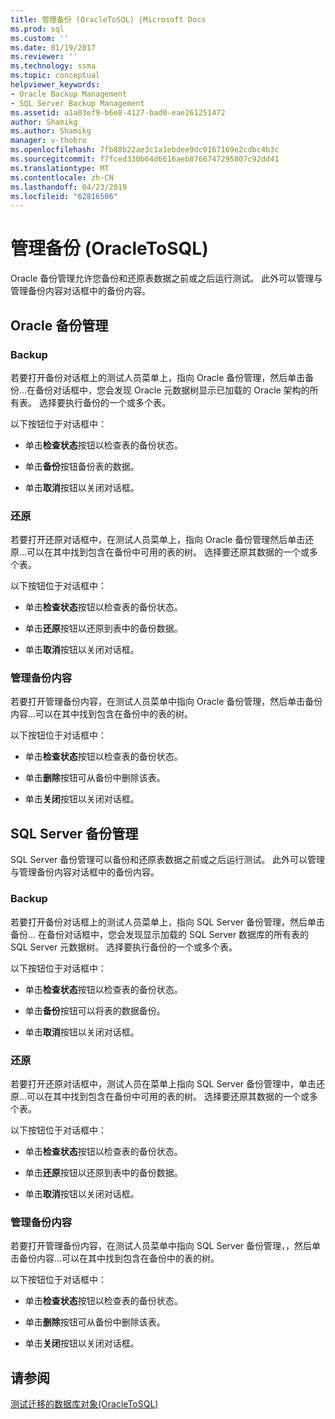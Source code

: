 ```yaml
---
title: 管理备份 (OracleToSQL) |Microsoft Docs
ms.prod: sql
ms.custom: ''
ms.date: 01/19/2017
ms.reviewer: ''
ms.technology: ssma
ms.topic: conceptual
helpviewer_keywords:
- Oracle Backup Management
- SQL Server Backup Management
ms.assetid: a1a03ef9-b6e8-4127-bad0-eae261251472
author: Shamikg
ms.author: Shamikg
manager: v-thobro
ms.openlocfilehash: 7fb88b22ae3c1a1ebdee9dc0167169e2cdbc4b3c
ms.sourcegitcommit: f7fced330b64d6616aeb8766747295807c92dd41
ms.translationtype: MT
ms.contentlocale: zh-CN
ms.lasthandoff: 04/23/2019
ms.locfileid: "62816506"
---
```

# <a name="managing-backups-oracletosql"></a>管理备份 (OracleToSQL)
Oracle 备份管理允许您备份和还原表数据之前或之后运行测试。 此外可以管理与管理备份内容对话框中的备份内容。  
  
## <a name="oracle-backup-management"></a>Oracle 备份管理  
  
### <a name="backup"></a>Backup  
若要打开备份对话框上的测试人员菜单上，指向 Oracle 备份管理，然后单击备份...在备份对话框中，您会发现 Oracle 元数据树显示已加载的 Oracle 架构的所有表。 选择要执行备份的一个或多个表。  
  
以下按钮位于对话框中：  
  
-   单击**检查状态**按钮以检查表的备份状态。  
  
-   单击**备份**按钮备份表的数据。  
  
-   单击**取消**按钮以关闭对话框。  
  
### <a name="restore"></a>还原  
若要打开还原对话框中，在测试人员菜单上，指向 Oracle 备份管理然后单击还原...可以在其中找到包含在备份中可用的表的树。 选择要还原其数据的一个或多个表。  
  
以下按钮位于对话框中：  
  
-   单击**检查状态**按钮以检查表的备份状态。  
  
-   单击**还原**按钮以还原到表中的备份数据。  
  
-   单击**取消**按钮以关闭对话框。  
  
### <a name="managing-backup-contents"></a>管理备份内容  
若要打开管理备份内容，在测试人员菜单中指向 Oracle 备份管理，然后单击备份内容...可以在其中找到包含在备份中的表的树。  
  
以下按钮位于对话框中：  
  
-   单击**检查状态**按钮以检查表的备份状态。  
  
-   单击**删除**按钮可从备份中删除该表。  
  
-   单击**关闭**按钮以关闭对话框。  
  
## <a name="sql-server-backup-management"></a>SQL Server 备份管理  
SQL Server 备份管理可以备份和还原表数据之前或之后运行测试。 此外可以管理与管理备份内容对话框中的备份内容。  
  
### <a name="backup"></a>Backup  
若要打开备份对话框上的测试人员菜单上，指向 SQL Server 备份管理，然后单击备份... 在备份对话框中，您会发现显示加载的 SQL Server 数据库的所有表的 SQL Server 元数据树。 选择要执行备份的一个或多个表。  
  
以下按钮位于对话框中：  
  
-   单击**检查状态**按钮以检查表的备份状态。  
  
-   单击**备份**按钮可以将表的数据备份。  
  
-   单击**取消**按钮以关闭对话框。  
  
### <a name="restore"></a>还原  
若要打开还原对话框中，测试人员在菜单上指向 SQL Server 备份管理中，单击还原...可以在其中找到包含在备份中可用的表的树。 选择要还原其数据的一个或多个表。  
  
以下按钮位于对话框中：  
  
-   单击**检查状态**按钮以检查表的备份状态。  
  
-   单击**还原**按钮以还原到表中的备份数据。  
  
-   单击**取消**按钮以关闭对话框。  
  
### <a name="managing-backup-contents"></a>管理备份内容  
若要打开管理备份内容，在测试人员菜单中指向 SQL Server 备份管理，，然后单击备份内容...可以在其中找到包含在备份中的表的树。  
  
以下按钮位于对话框中：  
  
-   单击**检查状态**按钮以检查表的备份状态。  
  
-   单击**删除**按钮可从备份中删除该表。  
  
-   单击**关闭**按钮以关闭对话框。  
  
## <a name="see-also"></a>请参阅  
[测试迁移的数据库对象&#40;OracleToSQL&#41;](../../ssma/oracle/testing-migrated-database-objects-oracletosql.md)  
  
